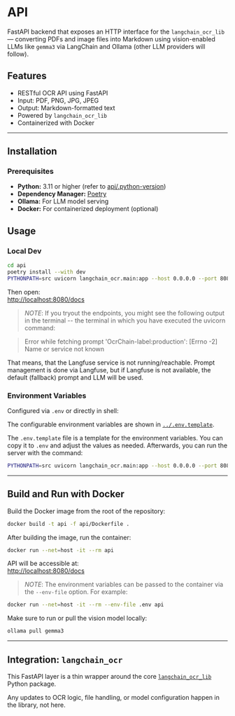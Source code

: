 # API

FastAPI backend that exposes an HTTP interface for the `langchain_ocr_lib` — converting PDFs and image files into Markdown using vision-enabled LLMs like `gemma3` via LangChain and Ollama (other LLM providers will follow).

## Features

- RESTful OCR API using FastAPI
- Input: PDF, PNG, JPG, JPEG
- Output: Markdown-formatted text
- Powered by `langchain_ocr_lib`
- Containerized with Docker

---

## Installation

### Prerequisites

- **Python:** 3.11 or higher (refer to [api/.python-version](api/.python-version))
- **Dependency Manager:** [Poetry](https://python-poetry.org/)
- **Ollama:** For LLM model serving
- **Docker:** For containerized deployment (optional)

## Usage

### Local Dev

```bash
cd api
poetry install --with dev
PYTHONPATH=src uvicorn langchain_ocr.main:app --host 0.0.0.0 --port 8080
```

Then open:  
[http://localhost:8080/docs](http://localhost:8080/docs)

> *NOTE*: If you tryout the endpoints, you might see the following output in the terminal -- the terminal in which you have executed the uvicorn command:

>Error while fetching prompt 'OcrChain-label:production': [Errno -2] Name or service not known

That means, that the Langfuse service is not running/reachable. Prompt management is done via Langfuse, but if Langfuse is not available, the default (fallback) prompt and LLM will be used.

### Environment Variables

Configured via `.env` or directly in shell:

The configurable environment variables are shown in [`../.env.template`](../.env.template).

The `.env.template` file is a template for the environment variables. You can copy it to `.env` and adjust the values as needed. Afterwards, you can run the server with the command:
```bash
PYTHONPATH=src uvicorn langchain_ocr.main:app --host 0.0.0.0 --port 8080 --env-file .env
```

---

## Build and Run with Docker

Build the Docker image from the root of the repository:

```bash
docker build -t api -f api/Dockerfile .
```

After building the image, run the container:

```bash
docker run --net=host -it --rm api
```

API will be accessible at:  
[http://localhost:8080/docs](http://localhost:8080/docs)

>*NOTE*: The environment variables can be passed to the container via the `--env-file` option. For example:
```bash
docker run --net=host -it --rm --env-file .env api
```

Make sure to run or pull the vision model locally:

```bash
ollama pull gemma3
```

---

## Integration: `langchain_ocr`

This FastAPI layer is a thin wrapper around the core [`langchain_ocr_lib`](https://github.com/a-klos/langchain-ocr/tree/28205adddc252a29901a98079c3703d27ea80a46/langchain_ocr_lib) Python package.

Any updates to OCR logic, file handling, or model configuration happen in the library, not here.
